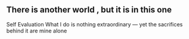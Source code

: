 ## There is another world , but it is in this one

Self Evaluation
What I do is nothing extraordinary — yet the sacrifices behind it are mine alone
